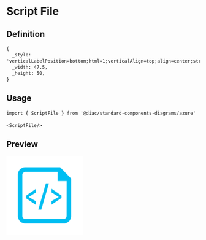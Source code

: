 # Script File

## Definition

```
{
  _style: 'verticalLabelPosition=bottom;html=1;verticalAlign=top;align=center;strokeColor=none;fillColor=#00BEF2;shape=mxgraph.azure.script_file;pointerEvents=1;',
  _width: 47.5,
  _height: 50,
}
```

## Usage

```
import { ScriptFile } from '@diac/standard-components-diagrams/azure'

<ScriptFile/>
```

## Preview

<img src="./script-file.png" width="200"/>
